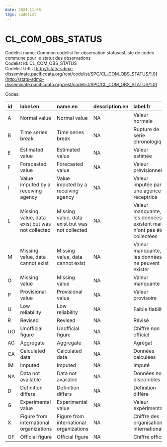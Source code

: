 ```yaml
---
date: 2024-11-08
tags: codelist
---
```


# CL_COM_OBS_STATUS

Codelist name: Common codelist for observation statusesListe de codes commune pour le statut des observations  
Codelist id: CL_COM_OBS_STATUS  
Codelist URL: [http://stats-sdmx-disseminate.pacificdata.org/rest/codelist/SPC/CL_COM_OBS_STATUS/1.0](http://stats-sdmx-disseminate.pacificdata.org/rest/codelist/SPC/CL_COM_OBS_STATUS/1.0)  

Codes:  

|id |label.en                                        |name.en                                         |description.en |label.fr                                                             |name.fr                                                              |description.fr |
|:--|:-----------------------------------------------|:-----------------------------------------------|:--------------|:--------------------------------------------------------------------|:--------------------------------------------------------------------|:--------------|
|A  |Normal value                                    |Normal value                                    |NA             |Valeur normale                                                       |Valeur normale                                                       |NA             |
|B  |Time series break                               |Time series break                               |NA             |Rupture de série chronologique                                       |Rupture de série chronologique                                       |NA             |
|E  |Estimated value                                 |Estimated value                                 |NA             |Valeur estimée                                                       |Valeur estimée                                                       |NA             |
|F  |Forecasted value                                |Forecasted value                                |NA             |Valeur prévisionnelle                                                |Valeur prévisionnelle                                                |NA             |
|I  |Value imputed by a receiving agency             |Value imputed by a receiving agency             |NA             |Valeur imputée par une agence réceptrice                             |Valeur imputée par une agence réceptrice                             |NA             |
|L  |Missing value, data exist but was not collected |Missing value, data exist but was not collected |NA             |Valeur manquante, les données existent mais n'ont pas été collectées |Valeur manquante, les données existent mais n'ont pas été collectées |NA             |
|M  |Missing value, data cannot exist                |Missing value, data cannot exist                |NA             |Valeur manquante, les données ne peuvent exister                     |Valeur manquante, les données ne peuvent exister                     |NA             |
|O  |Missing value                                   |Missing value                                   |NA             |Valeur manquante                                                     |Valeur manquante                                                     |NA             |
|P  |Provisional value                               |Provisional value                               |NA             |Valeur provisoire                                                    |Valeur provisoire                                                    |NA             |
|U  |Low reliability                                 |Low reliability                                 |NA             |Faible fiabilité                                                     |Faible fiabilité                                                     |NA             |
|R  |Revised                                         |Revised                                         |NA             |Révisé                                                               |Révisé                                                               |NA             |
|UO |Unofficial figure                               |Unofficial figure                               |NA             |Chiffre non officiel                                                 |Chiffre non officiel                                                 |NA             |
|AG |Aggregate                                       |Aggregate                                       |NA             |Agrégat                                                              |Agrégat                                                              |NA             |
|CA |Calculated data                                 |Calculated data                                 |NA             |Données calculées                                                    |Données calculées                                                    |NA             |
|IM |Imputed                                         |Imputed                                         |NA             |Imputé                                                               |Imputé                                                               |NA             |
|NA |Data not available                              |Data not available                              |NA             |Données non disponibles                                              |Données non disponibles                                              |NA             |
|D  |Definition differs                              |Definition differs                              |NA             |Définition diffère                                                   |Définition diffère                                                   |NA             |
|G  |Experimental value                              |Experimental value                              |NA             |Valeur expérimentale                                                 |Valeur expérimentale                                                 |NA             |
|X  |Figure from international organizations         |Figure from international organizations         |NA             |Chiffre des organisations internationales                            |Chiffre des organisations internationales                            |NA             |
|OF |Official figure                                 |Official figure                                 |NA             |Chiffre officiel                                                     |Chiffre officiel                                                     |NA             |
